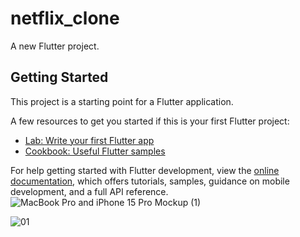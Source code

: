 # netflix_clone

A new Flutter project.

## Getting Started

This project is a starting point for a Flutter application.

A few resources to get you started if this is your first Flutter project:

- [Lab: Write your first Flutter app](https://docs.flutter.dev/get-started/codelab)
- [Cookbook: Useful Flutter samples](https://docs.flutter.dev/cookbook)

For help getting started with Flutter development, view the
[online documentation](https://docs.flutter.dev/), which offers tutorials,
samples, guidance on mobile development, and a full API reference.
![MacBook Pro and iPhone 15 Pro Mockup (1)](https://github.com/loye22/netflix_ui/assets/65570842/c95fd7e7-f920-410d-87f8-f6a4a917be00)

![01](https://user-images.githubusercontent.com/65570842/177568497-d1381b6c-adfe-4a56-8e59-4ab9ddf7e7a7.png)



